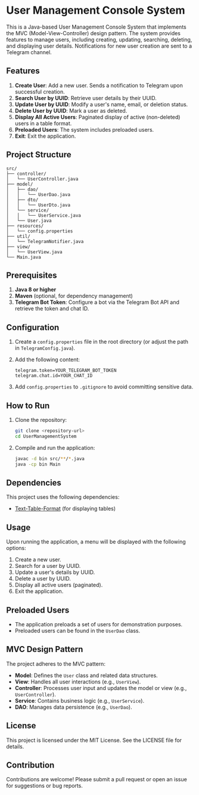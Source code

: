 # User Management Console System

This is a Java-based User Management Console System that implements the MVC (Model-View-Controller) design pattern. The system provides features to manage users, including creating, updating, searching, deleting, and displaying user details. Notifications for new user creation are sent to a Telegram channel.

## Features

1. **Create User**: Add a new user. Sends a notification to Telegram upon successful creation.
2. **Search User by UUID**: Retrieve user details by their UUID.
3. **Update User by UUID**: Modify a user's name, email, or deletion status.
4. **Delete User by UUID**: Mark a user as deleted.
5. **Display All Active Users**: Paginated display of active (non-deleted) users in a table format.
6. **Preloaded Users**: The system includes preloaded users.
7. **Exit**: Exit the application.

## Project Structure

```
src/
├── controller/
│   └── UserController.java
├── model/
│   ├── dao/
│   │   └── UserDao.java
│   ├── dto/
│   │   └── UserDto.java
│   └── service/
│   │   └── UserService.java
│   └── User.java
├── resources/
│   └── config.properties
├── util/
│   └── TelegramNotifier.java
├── view/
│   └── UserView.java
└── Main.java
```

## Prerequisites

1. **Java 8 or higher**
2. **Maven** (optional, for dependency management)
3. **Telegram Bot Token**: Configure a bot via the Telegram Bot API and retrieve the token and chat ID.

## Configuration

1. Create a `config.properties` file in the root directory (or adjust the path in `TelegramConfig.java`).
2. Add the following content:

    ```properties
    telegram.token=YOUR_TELEGRAM_BOT_TOKEN
    telegram.chat.id=YOUR_CHAT_ID
    ```
3. Add `config.properties` to `.gitignore` to avoid committing sensitive data.

## How to Run

1. Clone the repository:

    ```bash
    git clone <repository-url>
    cd UserManagementSystem
    ```

2. Compile and run the application:

    ```bash
    javac -d bin src/**/*.java
    java -cp bin Main
    ```

## Dependencies

This project uses the following dependencies:

- [Text-Table-Format](https://github.com/dhlee347/text-table-format) (for displaying tables)

## Usage

Upon running the application, a menu will be displayed with the following options:

1. Create a new user.
2. Search for a user by UUID.
3. Update a user's details by UUID.
4. Delete a user by UUID.
5. Display all active users (paginated).
6. Exit the application.

## Preloaded Users

- The application preloads a set of users for demonstration purposes.
- Preloaded users can be found in the `UserDao` class.

## MVC Design Pattern

The project adheres to the MVC pattern:

- **Model**: Defines the `User` class and related data structures.
- **View**: Handles all user interactions (e.g., `UserView`).
- **Controller**: Processes user input and updates the model or view (e.g., `UserController`).
- **Service**: Contains business logic (e.g., `UserService`).
- **DAO**: Manages data persistence (e.g., `UserDao`).

## License

This project is licensed under the MIT License. See the LICENSE file for details.

## Contribution

Contributions are welcome! Please submit a pull request or open an issue for suggestions or bug reports.
